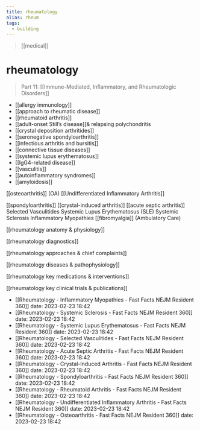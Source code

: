 ```yaml
---
title: rheumatology
alias: rheum
tags:
  - building
---
```


> [[medical]]

# rheumatology

> Part 11: [[Immune-Mediated, Inflammatory, and Rheumatologic Disorders]]

- [[allergy immunology]]
- [[approach to rheumatic disease]]
- [[rheumatoid arthritis]]
- [[adult-onset Still’s disease]]& relapsing polychondritis
- [[crystal deposition arthritides]]
- [[seronegative spondyloarthritis]]
- [[infectious arthritis and bursitis]]
- [[connective tissue diseases]]
- [[systemic lupus erythematosus]]
- [[IgG4-related disease]]
- [[vasculitis]]
- [[autoinflammatory syndromes]]
- [[amyloidosis]]

[[osteoarthritis]] (OA)
[[Undifferentiated Inflammatory Arthritis]]

[[spondyloarthritis]]
[[crystal-induced arthritis]]
[[acute septic arthritis]]
Selected Vasculitides
Systemic Lupus Erythematosus (SLE)
Systemic Sclerosis
Inflammatory Myopathies
[[fibromyalgia]] (Ambulatory Care)

[[rheumatology anatomy & physiology]]

[[rheumatology diagnostics]]

[[rheumatology approaches & chief complaints]]

[[rheumatology diseases & pathophysiology]]

[[rheumatology key medications & interventions]]

[[rheumatology key clinical trials & publications]]

- [[Rheumatology - Inflammatory Myopathies - Fast Facts  NEJM Resident 360]] date: 2023-02-23 18:42
- [[Rheumatology - Systemic Sclerosis - Fast Facts  NEJM Resident 360]] date: 2023-02-23 18:42
- [[Rheumatology - Systemic Lupus Erythematosus - Fast Facts  NEJM Resident 360]] date: 2023-02-23 18:42
- [[Rheumatology - Selected Vasculitides - Fast Facts  NEJM Resident 360]] date: 2023-02-23 18:42
- [[Rheumatology - Acute Septic Arthritis - Fast Facts  NEJM Resident 360]] date: 2023-02-23 18:42
- [[Rheumatology - Crystal-Induced Arthritis - Fast Facts  NEJM Resident 360]] date: 2023-02-23 18:42
- [[Rheumatology - Spondyloarthritis - Fast Facts  NEJM Resident 360]] date: 2023-02-23 18:42
- [[Rheumatology - Rheumatoid Arthritis - Fast Facts  NEJM Resident 360]] date: 2023-02-23 18:42
- [[Rheumatology - Undifferentiated Inflammatory Arthritis - Fast Facts  NEJM Resident 360]] date: 2023-02-23 18:42
- [[Rheumatology - Osteoarthritis - Fast Facts  NEJM Resident 360]] date: 2023-02-23 18:42
